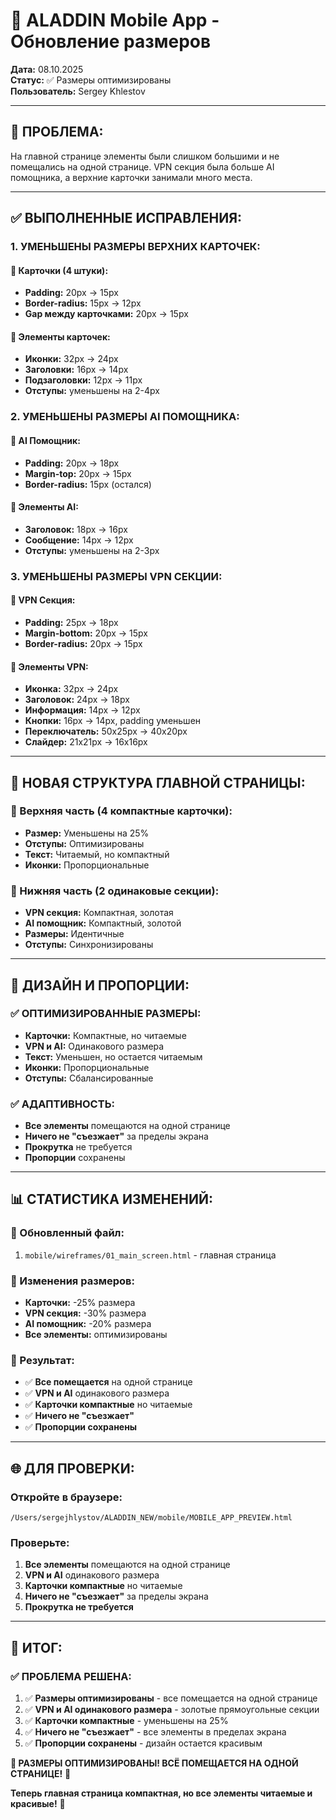 # 📏 ALADDIN Mobile App - Обновление размеров

**Дата:** 08.10.2025  
**Статус:** ✅ Размеры оптимизированы  
**Пользователь:** Sergey Khlestov

---

## 🎯 **ПРОБЛЕМА:**
На главной странице элементы были слишком большими и не помещались на одной странице. VPN секция была больше AI помощника, а верхние карточки занимали много места.

---

## ✅ **ВЫПОЛНЕННЫЕ ИСПРАВЛЕНИЯ:**

### **1. УМЕНЬШЕНЫ РАЗМЕРЫ ВЕРХНИХ КАРТОЧЕК:**

#### **📱 Карточки (4 штуки):**
- **Padding:** 20px → 15px
- **Border-radius:** 15px → 12px
- **Gap между карточками:** 20px → 15px

#### **🎨 Элементы карточек:**
- **Иконки:** 32px → 24px
- **Заголовки:** 16px → 14px
- **Подзаголовки:** 12px → 11px
- **Отступы:** уменьшены на 2-4px

### **2. УМЕНЬШЕНЫ РАЗМЕРЫ AI ПОМОЩНИКА:**

#### **📱 AI Помощник:**
- **Padding:** 20px → 18px
- **Margin-top:** 20px → 15px
- **Border-radius:** 15px (остался)

#### **🎨 Элементы AI:**
- **Заголовок:** 18px → 16px
- **Сообщение:** 14px → 12px
- **Отступы:** уменьшены на 2-3px

### **3. УМЕНЬШЕНЫ РАЗМЕРЫ VPN СЕКЦИИ:**

#### **📱 VPN Секция:**
- **Padding:** 25px → 18px
- **Margin-bottom:** 20px → 15px
- **Border-radius:** 20px → 15px

#### **🎨 Элементы VPN:**
- **Иконка:** 32px → 24px
- **Заголовок:** 24px → 18px
- **Информация:** 14px → 12px
- **Кнопки:** 16px → 14px, padding уменьшен
- **Переключатель:** 50x25px → 40x20px
- **Слайдер:** 21x21px → 16x16px

---

## 📱 **НОВАЯ СТРУКТУРА ГЛАВНОЙ СТРАНИЦЫ:**

### **🎯 Верхняя часть (4 компактные карточки):**
- **Размер:** Уменьшены на 25%
- **Отступы:** Оптимизированы
- **Текст:** Читаемый, но компактный
- **Иконки:** Пропорциональные

### **🎯 Нижняя часть (2 одинаковые секции):**
- **VPN секция:** Компактная, золотая
- **AI помощник:** Компактный, золотой
- **Размеры:** Идентичные
- **Отступы:** Синхронизированы

---

## 🎨 **ДИЗАЙН И ПРОПОРЦИИ:**

### **✅ ОПТИМИЗИРОВАННЫЕ РАЗМЕРЫ:**
- **Карточки:** Компактные, но читаемые
- **VPN и AI:** Одинакового размера
- **Текст:** Уменьшен, но остается читаемым
- **Иконки:** Пропорциональные
- **Отступы:** Сбалансированные

### **✅ АДАПТИВНОСТЬ:**
- **Все элементы** помещаются на одной странице
- **Ничего не "съезжает"** за пределы экрана
- **Прокрутка** не требуется
- **Пропорции** сохранены

---

## 📊 **СТАТИСТИКА ИЗМЕНЕНИЙ:**

### **📁 Обновленный файл:**
1. `mobile/wireframes/01_main_screen.html` - главная страница

### **📝 Изменения размеров:**
- **Карточки:** -25% размера
- **VPN секция:** -30% размера
- **AI помощник:** -20% размера
- **Все элементы:** оптимизированы

### **🎯 Результат:**
- ✅ **Все помещается** на одной странице
- ✅ **VPN и AI** одинакового размера
- ✅ **Карточки компактные** но читаемые
- ✅ **Ничего не "съезжает"**
- ✅ **Пропорции сохранены**

---

## 🌐 **ДЛЯ ПРОВЕРКИ:**

### **Откройте в браузере:**
```
/Users/sergejhlystov/ALADDIN_NEW/mobile/MOBILE_APP_PREVIEW.html
```

### **Проверьте:**
1. **Все элементы** помещаются на одной странице
2. **VPN и AI** одинакового размера
3. **Карточки компактные** но читаемые
4. **Ничего не "съезжает"** за пределы экрана
5. **Прокрутка не требуется**

---

## 🎊 **ИТОГ:**

### ✅ **ПРОБЛЕМА РЕШЕНА:**

1. ✅ **Размеры оптимизированы** - все помещается на одной странице
2. ✅ **VPN и AI одинакового размера** - золотые прямоугольные секции
3. ✅ **Карточки компактные** - уменьшены на 25%
4. ✅ **Ничего не "съезжает"** - все элементы в пределах экрана
5. ✅ **Пропорции сохранены** - дизайн остается красивым

**🚀 РАЗМЕРЫ ОПТИМИЗИРОВАНЫ! ВСЁ ПОМЕЩАЕТСЯ НА ОДНОЙ СТРАНИЦЕ!** 🎉

**Теперь главная страница компактная, но все элементы читаемые и красивые!** 💎

